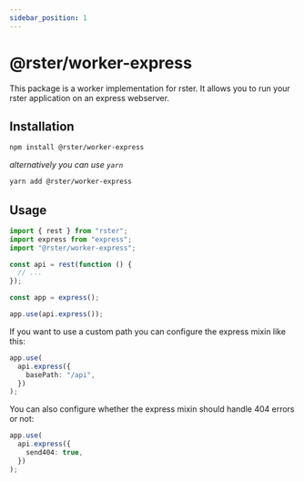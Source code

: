 ```yaml
---
sidebar_position: 1
---
```


# @rster/worker-express

This package is a worker implementation for rster. It allows you to run your rster application on an express webserver.

## Installation

```bash
npm install @rster/worker-express
```

_alternatively you can use `yarn`_

```bash
yarn add @rster/worker-express
```

## Usage

```typescript
import { rest } from "rster";
import express from "express";
import "@rster/worker-express";

const api = rest(function () {
  // ...
});

const app = express();

app.use(api.express());
```

If you want to use a custom path you can configure the express mixin like this:

```typescript
app.use(
  api.express({
    basePath: "/api",
  })
);
```

You can also configure whether the express mixin should handle 404 errors or not:

```typescript
app.use(
  api.express({
    send404: true,
  })
);
```
